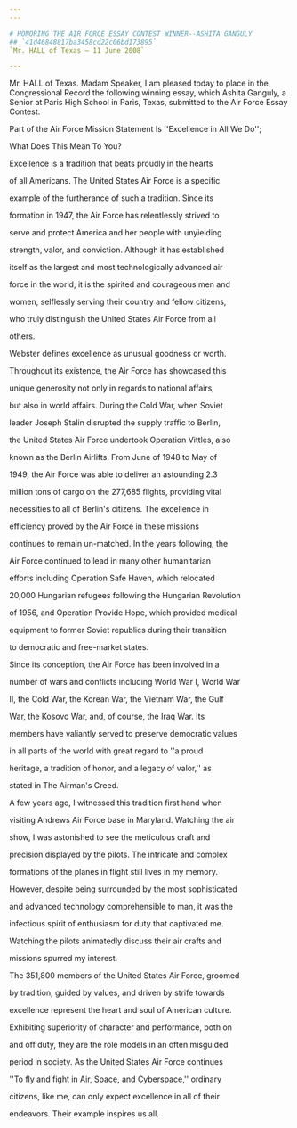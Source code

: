 ```yaml
---
---

# HONORING THE AIR FORCE ESSAY CONTEST WINNER--ASHITA GANGULY
## `41d46848817ba3458cd22c06bd173895`
`Mr. HALL of Texas — 11 June 2008`

---
```



Mr. HALL of Texas. Madam Speaker, I am pleased today to place in the 
Congressional Record the following winning essay, which Ashita Ganguly, 
a Senior at Paris High School in Paris, Texas, submitted to the Air 
Force Essay Contest.


Part of the Air Force Mission Statement Is ''Excellence in All We Do''; 











What Does This Mean To You?




 Excellence is a tradition that beats proudly in the hearts 


 of all Americans. The United States Air Force is a specific 


 example of the furtherance of such a tradition. Since its 


 formation in 1947, the Air Force has relentlessly strived to 


 serve and protect America and her people with unyielding 


 strength, valor, and conviction. Although it has established 


 itself as the largest and most technologically advanced air 


 force in the world, it is the spirited and courageous men and 


 women, selflessly serving their country and fellow citizens, 


 who truly distinguish the United States Air Force from all 


 others.



 Webster defines excellence as unusual goodness or worth. 


 Throughout its existence, the Air Force has showcased this 


 unique generosity not only in regards to national affairs, 


 but also in world affairs. During the Cold War, when Soviet 


 leader Joseph Stalin disrupted the supply traffic to Berlin, 


 the United States Air Force undertook Operation Vittles, also 


 known as the Berlin Airlifts. From June of 1948 to May of 


 1949, the Air Force was able to deliver an astounding 2.3 


 million tons of cargo on the 277,685 flights, providing vital 


 necessities to all of Berlin's citizens. The excellence in 


 efficiency proved by the Air Force in these missions 


 continues to remain un-matched. In the years following, the 


 Air Force continued to lead in many other humanitarian 


 efforts including Operation Safe Haven, which relocated 


 20,000 Hungarian refugees following the Hungarian Revolution 


 of 1956, and Operation Provide Hope, which provided medical 


 equipment to former Soviet republics during their transition 


 to democratic and free-market states.



 Since its conception, the Air Force has been involved in a 


 number of wars and conflicts including World War I, World War 


 II, the Cold War, the Korean War, the Vietnam War, the Gulf 


 War, the Kosovo War, and, of course, the Iraq War. Its 


 members have valiantly served to preserve democratic values 


 in all parts of the world with great regard to ''a proud 


 heritage, a tradition of honor, and a legacy of valor,'' as 


 stated in The Airman's Creed.



 A few years ago, I witnessed this tradition first hand when 


 visiting Andrews Air Force base in Maryland. Watching the air 


 show, I was astonished to see the meticulous craft and 


 precision displayed by the pilots. The intricate and complex 


 formations of the planes in flight still lives in my memory. 


 However, despite being surrounded by the most sophisticated 


 and advanced technology comprehensible to man, it was the 


 infectious spirit of enthusiasm for duty that captivated me. 


 Watching the pilots animatedly discuss their air crafts and 


 missions spurred my interest.



 The 351,800 members of the United States Air Force, groomed 


 by tradition, guided by values, and driven by strife towards 


 excellence represent the heart and soul of American culture. 


 Exhibiting superiority of character and performance, both on 


 and off duty, they are the role models in an often misguided 


 period in society. As the United States Air Force continues 


 ''To fly and fight in Air, Space, and Cyberspace,'' ordinary 


 citizens, like me, can only expect excellence in all of their 


 endeavors. Their example inspires us all.
